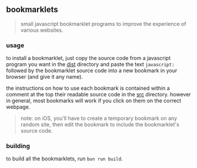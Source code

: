 ## bookmarklets

> small javascript bookmarklet programs to improve the experience of various websites.

### usage

to install a bookmarklet, just copy the source code from a javascript program you want in the [dist](dist/) directory and paste the text `javascript:` followed by the bookmarklet source code into a new bookmark in your browser (and give it any name).

the instructions on how to use each bookmark is contained within a comment at the top their readable source code in the [src](src/) directory. however in general, most bookmarks will work if you click on them on the correct webpage.

> note: on iOS, you'll have to create a temporary bookmark on any random site, then edit the bookmark to include the bookmarklet's source code.

### building

to build all the bookmarklets, run `bun run build`.

